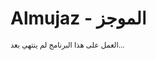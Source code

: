# Almujaz - الموجز
<small>العمل على هذا البرنامج لم ينتهي بعد...</small>

<!-- ## قائمة الأعمال المخطط لها

- [x] Get feeds from rss (in json)
- [ ] Save rss feeds on localhost
- [ ] Restore the saved rss
- and much much more soon... -->